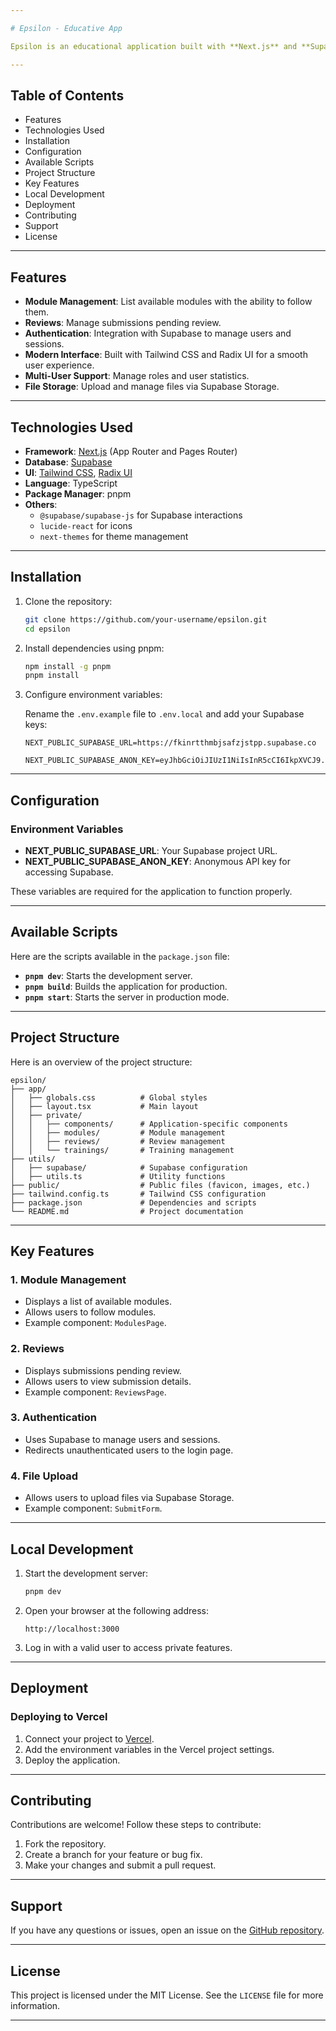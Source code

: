 ```yaml
---

# Epsilon - Educative App

Epsilon is an educational application built with **Next.js** and **Supabase**. It allows managing modules, trainings, submissions, and reviews while offering a modern user interface powered by **Tailwind CSS** and **Radix UI**.

---
```


## Table of Contents

- Features
- Technologies Used
- Installation
- Configuration
- Available Scripts
- Project Structure
- Key Features
- Local Development
- Deployment
- Contributing
- Support
- License

---

## Features

- **Module Management**: List available modules with the ability to follow them.
- **Reviews**: Manage submissions pending review.
- **Authentication**: Integration with Supabase to manage users and sessions.
- **Modern Interface**: Built with Tailwind CSS and Radix UI for a smooth user experience.
- **Multi-User Support**: Manage roles and user statistics.
- **File Storage**: Upload and manage files via Supabase Storage.

---

## Technologies Used

- **Framework**: [Next.js](https://nextjs.org) (App Router and Pages Router)
- **Database**: [Supabase](https://supabase.com)
- **UI**: [Tailwind CSS](https://tailwindcss.com), [Radix UI](https://www.radix-ui.com)
- **Language**: TypeScript
- **Package Manager**: pnpm
- **Others**:
  - `@supabase/supabase-js` for Supabase interactions
  - `lucide-react` for icons
  - `next-themes` for theme management

---

## Installation

1. Clone the repository:

   ```bash
   git clone https://github.com/your-username/epsilon.git
   cd epsilon
   ```

2. Install dependencies using pnpm:

   ```bash
   npm install -g pnpm
   pnpm install
   ```

3. Configure environment variables:

   Rename the `.env.example` file to `.env.local` and add your Supabase keys:

   ```env
   NEXT_PUBLIC_SUPABASE_URL=https://fkinrtthmbjsafzjstpp.supabase.co
      NEXT_PUBLIC_SUPABASE_ANON_KEY=eyJhbGciOiJIUzI1NiIsInR5cCI6IkpXVCJ9.eyJpc3MiOiJzdXBhYmFzZSIsInJlZiI6ImZraW5ydHRobWJqc2FmempzdHBwIiwicm9sZSI6ImFub24iLCJpYXQiOjE3NDUyNTEyNDcsImV4cCI6MjA2MDgyNzI0N30.dEvtK7ccqiSLgqIchfGOvqQVXd7AZPe_EvxHG6zPizE
   ```

---

## Configuration

### Environment Variables

- **NEXT_PUBLIC_SUPABASE_URL**: Your Supabase project URL.
- **NEXT_PUBLIC_SUPABASE_ANON_KEY**: Anonymous API key for accessing Supabase.

These variables are required for the application to function properly.

---

## Available Scripts

Here are the scripts available in the `package.json` file:

- **`pnpm dev`**: Starts the development server.
- **`pnpm build`**: Builds the application for production.
- **`pnpm start`**: Starts the server in production mode.

---

## Project Structure

Here is an overview of the project structure:

```
epsilon/
├── app/
│   ├── globals.css          # Global styles
│   ├── layout.tsx           # Main layout
│   ├── private/
│   │   ├── components/      # Application-specific components
│   │   ├── modules/         # Module management
│   │   ├── reviews/         # Review management
│   │   └── trainings/       # Training management
├── utils/
│   ├── supabase/            # Supabase configuration
│   ├── utils.ts             # Utility functions
├── public/                  # Public files (favicon, images, etc.)
├── tailwind.config.ts       # Tailwind CSS configuration
├── package.json             # Dependencies and scripts
└── README.md                # Project documentation
```

---

## Key Features

### 1. Module Management

- Displays a list of available modules.
- Allows users to follow modules.
- Example component: `ModulesPage`.

### 2. Reviews

- Displays submissions pending review.
- Allows users to view submission details.
- Example component: `ReviewsPage`.

### 3. Authentication

- Uses Supabase to manage users and sessions.
- Redirects unauthenticated users to the login page.

### 4. File Upload

- Allows users to upload files via Supabase Storage.
- Example component: `SubmitForm`.

---

## Local Development

1. Start the development server:

   ```bash
   pnpm dev
   ```

2. Open your browser at the following address:

   ```
   http://localhost:3000
   ```

3. Log in with a valid user to access private features.

---

## Deployment

### Deploying to Vercel

1. Connect your project to [Vercel](https://vercel.com).
2. Add the environment variables in the Vercel project settings.
3. Deploy the application.

---

## Contributing

Contributions are welcome! Follow these steps to contribute:

1. Fork the repository.
2. Create a branch for your feature or bug fix.
3. Make your changes and submit a pull request.

---

## Support

If you have any questions or issues, open an issue on the [GitHub repository](https://github.com/your-username/epsilon/issues).

---

## License

This project is licensed under the MIT License. See the `LICENSE` file for more information.

---

